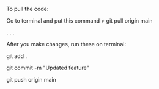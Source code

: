 To pull the code: 

Go to terminal and put this command > git pull origin main

.
.
.

After you make changes, run these on terminal:

git add .

git commit -m "Updated feature"

git push origin main

